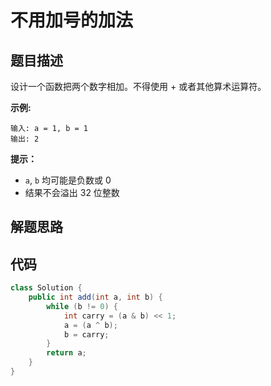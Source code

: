 # 不用加号的加法



## 题目描述

设计一个函数把两个数字相加。不得使用 + 或者其他算术运算符。

**示例:**

```
输入: a = 1, b = 1
输出: 2
```

 

**提示：**

- `a`, `b` 均可能是负数或 0
- 结果不会溢出 32 位整数

## 解题思路



## 代码

```java
class Solution {
    public int add(int a, int b) {
        while (b != 0) {
            int carry = (a & b) << 1;
            a = (a ^ b);
            b = carry;
        }
        return a;
    }
}
```

